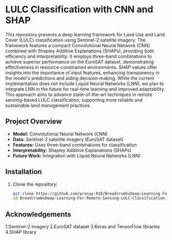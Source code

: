 # LULC Classification with CNN and SHAP

This repository presents a deep learning framework for Land Use and Land Cover (LULC) classification using Sentinel-2 satellite imagery. The framework features a compact Convolutional Neural Network (CNN) combined with Shapley Additive Explanations (SHAPs), providing both efficiency and interpretability. It employs three-band combinations to achieve superior performance on the EuroSAT dataset, demonstrating effectiveness in resource-constrained environments. SHAP values offer insights into the importance of input features, enhancing transparency in the model's predictions and aiding decision-making. While the current implementation does not include Liquid Neural Networks (LNN), we plan to integrate LNN in the future for real-time learning and improved adaptability. This approach aims to advance state-of-the-art techniques in remote sensing-based LULC classification, supporting more reliable and sustainable land management practices.

## Project Overview

- **Model:** Convolutional Neural Network (CNN)
- **Data:** Sentinel-2 satellite imagery (EuroSAT dataset)
- **Features:** Uses three-band combinations for classification
- **Interpretability:** Shapley Additive Explanations (SHAPs)
- **Future Work:** Integration with Liquid Neural Networks (LNN)

## Installation

1. Clone the repository:
   ```sh
   git clone https://github.com/pranay-018/BreadcrumbsDeep-Learning-For-Remote-Sensing-LULC-Classification-Unveiling-Insights-With-SHAP.git
   cd BreadcrumbsDeep-Learning-For-Remote-Sensing-LULC-Classification-Unveiling-Insights-With-SHAP
## Acknowledgements

1.Sentinel-2 imagery
2.EuroSAT dataset
3.Keras and TensorFlow libraries
4.SHAP library

